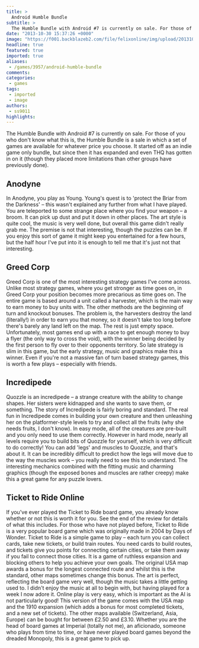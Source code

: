 ```yaml
---
title: >
  Android Humble Bundle
subtitle: >
  The Humble Bundle with Android #7 is currently on sale. For those of you who don’t know what this is, the Humble Bundle is a sale in which a set of games are available for whatever price you choose.
date: "2013-10-30 15:37:26 +0000"
image: "https://f001.backblazeb2.com/file/felixonline/img/upload/201310301536-me1711-games_t2r.jpg"
headline: true
featured: true
imported: true
aliases:
 - /games/3957/android-humble-bundle
comments:
categories:
 - games
tags:
 - imported
 - image
authors:
 - ss9011
highlights:
---
```


The Humble Bundle with Android #7 is currently on sale. For those of you who don't know what this is, the Humble Bundle is a sale in which a set of games are available for whatever price you choose. It started off as an indie game only bundle, but since then it has expanded and even THQ has gotten in on it (though they placed more limitations than other groups have previously done).
## Anodyne
In Anodyne, you play as Young. Young's quest is to 'protect the Briar from the Darkness' – this wasn't explained any further from what I have played. You are teleported to some strange place where you find your weapon – a broom. It can pick up dust and put it down in other places. The art style is quite cool, the music is very well done, but overall this game didn't really grab me. The premise is not that interesting, though the puzzles can be. If you enjoy this sort of game it might keep you entertained for a few hours, but the half hour I've put into it is enough to tell me that it's just not that interesting.
## Greed Corp
Greed Corp is one of the most interesting strategy games I've come across. Unlike most strategy games, where you get stronger as time goes on, in Greed Corp your position becomes more precarious as time goes on. The entire game is based around a unit called a harvester, which is the main way to earn money to buy units with. The other methods are the beginning of turn and knockout bonuses. The problem is, the harvesters destroy the land (literally!) in order to earn you that money, so it doesn't take too long before there's barely any land left on the map. The rest is just empty space.
 Unfortunately, most games end up with a race to get enough money to buy a flyer (the only way to cross the void), with the winner being decided by the first person to fly over to their opponents territory. So late strategy is slim in this game, but the early strategy, music and graphics make this a winner. Even if you're not a massive fan of turn based strategy games, this is worth a few plays – especially with friends.
## Incredipede
Quozzle is an incredipede – a strange creature with the ability to change shapes. Her sisters were kidnapped and she wants to save them, or something. The story of Incredipede is fairly boring and standard. The real fun in Incredipede comes in building your own creature and then unleashing her on the platformer-style levels to try and collect all the fruits (why she needs fruits, I don't know). In easy mode, all of the creatures are pre-built and you only need to use them correctly. However in hard mode, nearly all levels require you to build bits of Quozzle for yourself, which is very difficult to do correctly! You can add 'legs' and muscles to Quozzle, and that's about it. It can be incredibly difficult to predict how the legs will move due to the way the muscles work – you really need to see this to understand.
 The interesting mechanics combined with the fitting music and charming graphics (though the exposed bones and muscles are rather creepy) make this a great game for any puzzle lovers.
## Ticket to Ride Online
If you've ever played the Ticket to Ride board game, you already know whether or not this is worth it for you. See the end of the review for details of what this includes.
 For those who have not played before, Ticket to Ride is a very popular board game which was originally made in 2004 by Days of Wonder.
 Ticket to Ride is a simple game to play – each turn you can collect cards, take new tickets, or build train routes. You need cards to build routes, and tickets give you points for connecting certain cities, or take them away if you fail to connect those cities. It is a game of ruthless expansion and blocking others to help you achieve your own goals. The original USA map awards a bonus for the longest connected route and whilst this is the standard, other maps sometimes change this bonus.
 The art is perfect, reflecting the board game very well, though the music takes a little getting used to. I didn't enjoy the music at all to begin with, but having played for a week I now adore it.
 Online play is very easy, which is important as the AI is not particularly good!
 This version of the game comes with the USA map and the 1910 expansion (which adds a bonus for most completed tickets, and a new set of tickets). The other maps available (Switzerland, Asia, Europe) can be bought for between £2.50 and £3.10.
 Whether you are the head of board games at Imperial (totally not me), an aficionado, someone who plays from time to time, or have never played board games beyond the dreaded Monopoly, this is a great game to pick up.
